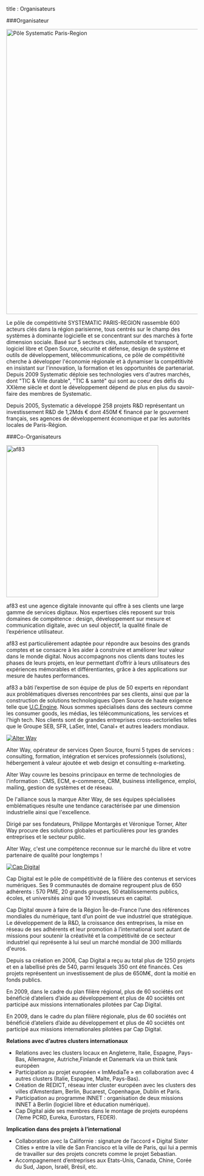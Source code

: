 title : Organisateurs

###Organisateur

<a href="http://systematic-paris-region.org/" target="_blank"><img src="/static/pictures/page sponsor et organisateurs/Logo Systematic_sponsor page.jpg" width="750" alt="Pôle Systematic Paris-Region"></a>

Le pôle de compétitivité SYSTEMATIC PARIS-REGION rassemble 600 acteurs clés dans la région parisienne, 
tous centrés sur le champ des systèmes à dominante logicielle et se concentrant sur des marchés à forte dimension 
sociale. Basé sur 5 secteurs clés, automobile et transport, logiciel libre et Open Source, sécurité et défense, 
design de système et outils de développement, télécommunications, ce pôle de compétitivité cherche à développer 
l'économie régionale et à dynamiser la compétitivité en insistant sur l'innovation, la formation et les opportunités 
de partenariat. Depuis 2009 Systematic déploie ses technologies vers d'autres marchés, dont "TIC & Ville durable", 
"TIC & santé" qui sont au coeur des défis du XXIème siècle et dont le développement dépend de plus en plus du 
savoir-faire des membres de Systematic.

Depuis 2005, Systematic a développé 258 projets R&D représentant un investissement R&D de 1,2Mds € dont 450M € 
financé par le gouvernent français, ses agences de développement économique et par les autorités locales de 
Paris-Région.


###Co-Organisateurs

<a href="http://www.af83.com" target="_blank"><img src="/static/pictures/page sponsor et organisateurs/af83_sponsor page.jpg" width="400" alt="af83"></a>

af83 est une agence digitale innovante qui offre à ses clients une large gamme de services digitaux. 
Nos expertises clés reposent sur trois domaines de compétence : design, développement sur mesure et 
communication digitale, avec un seul objectif, la qualité finale de l’expérience utilisateur.

af83 est particulièrement adaptée pour répondre aux besoins des grands comptes et se consacre à les aider à 
construire et améliorer leur valeur dans le monde digital. Nous accompagnons nos clients dans toutes les phases 
de leurs projets, en leur permettant d’offrir à leurs utilisateurs des expériences mémorables et différentiantes, 
grâce à des applications sur mesure de hautes performances.

af83 a bâti l’expertise de son équipe de plus de 50 experts en répondant aux problématiques diverses 
rencontrées par ses clients, ainsi que par la construction de solutions technologiques Open Source de haute 
exigence telle que [U.C.Engine](http://ucengine.af83.com). Nous sommes spécialisés dans des secteurs comme les 
consumer goods, les médias, les télécommunications, les services et l'high tech. Nos clients sont de grandes 
entreprises cross-sectorielles telles que le Groupe SEB, SFR, LaSer, Intel, Canal+ et autres leaders mondiaux.




<a href="http://www.alterway.fr/" target="_blank"><img src="/static/pictures/page sponsor et organisateurs/alter way_sponsor page.jpg" alt="Alter Way"></a>

Alter Way, opérateur de services Open Source, fourni 5 types de services : consulting, formation, intégration et 
services professionnels (solutions), hébergement à valeur ajoutée et web design et consulting e-marketing.

Alter Way couvre les besoins principaux en terme de technologies de l'information : CMS, ECM, e-commerce, CRM, 
business intelligence, emploi, mailing, gestion de systèmes et de réseau.

De l'alliance sous la marque Alter Way, de ses équipes spécialisées emblématiques résulte une tendance 
caractérisée par une dimension industrielle ainsi que l'excellence.

Dirigé par ses fondateurs, Philippe Montargès et Véronique Torner, Alter Way procure des solutions globales et 
particulières pour les grandes entreprises et le secteur public.

Alter Way, c'est une compétence reconnue sur le marché du libre et votre partenaire de qualité pour longtemps !




<a href="http://www.capdigital.com/" target="_blank"><img src="/static/pictures/page sponsor et organisateurs/Cap_sponsor page.jpg" alt="Cap Digital"></a>

Cap Digital est le pôle de compétitivité de la filière des contenus et services numériques. Ses 9 communautés de 
domaine regroupent plus de 650 adhérents : 570 PME, 20 grands groupes, 50 établissements publics, écoles, et 
universités ainsi que 10 investisseurs en capital.

Cap Digital œuvre à faire de la Région Île-de-France l’une des références mondiales du numérique, tant d’un 
point de vue industriel que stratégique. Le développement de la R&D, la croissance des entreprises, la mise en 
réseau de ses adhérents et leur promotion à l’international sont autant de missions pour soutenir la créativité et 
la compétitivité de ce secteur industriel qui représente à lui seul un marché mondial de 300 milliards d'euros.

Depuis sa création en 2006, Cap Digital a reçu au total plus de 1250 projets et en a labellisé près de 540, parmi 
lesquels 350 ont été financés. Ces projets représentent un investissement de plus de 650M€, dont la moitié en fonds 
publics.

En 2009, dans le cadre du plan filière régional, plus de 60 sociétés ont bénéficié d’ateliers d’aide au développement 
et plus de 40 sociétés ont participé aux missions internationales pilotées par Cap Digital.

En 2009, dans le cadre du plan filière régionale, plus de 60 sociétés ont bénéficié d’ateliers d’aide au développement 
et plus de 40 sociétés ont participé aux missions internationales pilotées par Cap Digital.

**Relations avec d’autres clusters internationaux**

+ Relations avec les clusters locaux en Angleterre, Italie, Espagne, Pays-Bas, Allemagne, Autriche,Finlande et Danemark via un think tank européen 
+ Participation au projet européen « ImMediaTe » en collaboration avec 4 autres clusters (Italie, Espagne, Malte, Pays-Bas). 
+ Création de REDICT, réseau inter cluster européen avec les clusters des villes d’Amsterdam, Berlin, Bucarest, Copenhague, Dublin et Paris. 
+ Participation au programme INNET : organisation de deux missions INNET à Berlin (logiciel libre et éducation numérique). 
+ Cap Digital aide ses membres dans le montage de projets européens (7ème PCRD, Eureka, Eurostars, FEDER). 

**Implication dans des projets à l’international**

+ Collaboration avec la Californie : signature de l’accord « Digital Sister Cities » entre la ville de San Francisco et la ville de Paris, qui lui a permis de travailler sur des projets concrets comme le projet Sebastian.
+ Accompagnement d’entreprises aux Etats-Unis, Canada, Chine, Corée du Sud, Japon, Israël, Brésil, etc.
